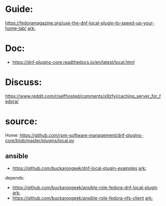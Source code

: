 # Guide:
https://fedoramagazine.org/use-the-dnf-local-plugin-to-speed-up-your-home-lab/ [ark:](https://web.archive.org/web/20240110214131/https://fedoramagazine.org/use-the-dnf-local-plugin-to-speed-up-your-home-lab/)


# Doc:
- https://dnf-plugins-core.readthedocs.io/en/latest/local.html

# Discuss:
https://www.reddit.com/r/selfhosted/comments/x9zfyj/caching_server_for_fedora/

# source:
Home: https://github.com/rpm-software-management/dnf-plugins-core/blob/master/plugins/local.py

## ansible
- https://github.com/buckaroogeek/dnf-local-plugin-examples [ark:](https://github.com/EternalFS/dnf-local-plugin-examples)

depends:
- https://github.com/buckaroogeek/ansible-role-fedora-dnf-local-plugin [ark:](https://github.com/EternalFS/ansible-role-fedora-dnf-local-plugin)
- https://github.com/buckaroogeek/ansible-role-fedora-nfs-client [ark:](https://github.com/EternalFS/ansible-role-fedora-nfs-client)